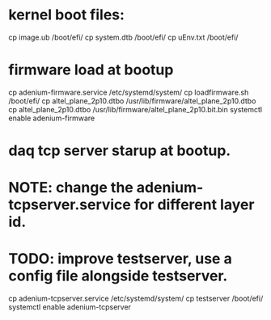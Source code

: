 # kernel boot files:
cp image.ub /boot/efi/
cp system.dtb /boot/efi/
cp uEnv.txt /boot/efi/

# firmware load at bootup
cp adenium-firmware.service /etc/systemd/system/
cp loadfirmware.sh /boot/efi/
cp altel_plane_2p10.dtbo /usr/lib/firmware/altel_plane_2p10.dtbo
cp altel_plane_2p10.dtbo /usr/lib/firmware/altel_plane_2p10.bit.bin
systemctl enable adenium-firmware


# daq tcp server starup at bootup.
# NOTE: change the adenium-tcpserver.service for different layer id.
# TODO: improve testserver, use a config file alongside testserver.
cp adenium-tcpserver.service /etc/systemd/system/
cp testserver /boot/efi/
systemctl enable adenium-tcpserver
